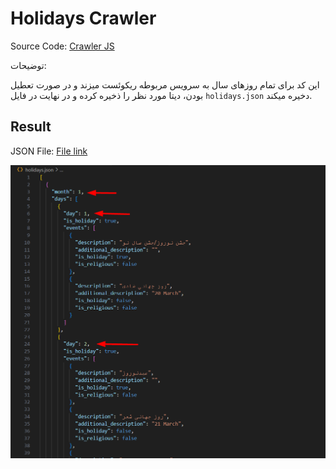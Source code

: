 # Holidays Crawler
Source Code: [Crawler JS](index.js)

توضیحات:

این کد برای تمام روزهای سال به سرویس مربوطه ریکوئست میزند و در صورت تعطیل بودن، دیتا مورد نظر را ذخیره کرده و در نهایت در فایل `holidays.json` دخیره میکند.

## Result
JSON File: [File link](holidays.json)

![alt text](image.png)